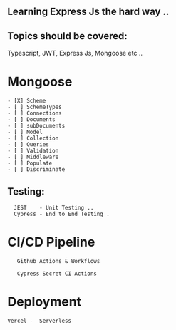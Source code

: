 ## Learning Express Js the hard way ..


## Topics should  be covered: 

Typescript, JWT, Express Js, Mongoose etc ..

# Mongoose 
```
- [X] Scheme
- [ ] SchemeTypes
- [ ] Connections
- [ ] Documents
- [ ] subDocuments
- [ ] Model
- [ ] Collection
- [ ] Queries
- [ ] Validation
- [ ] Middleware
- [ ] Populate
- [ ] Discriminate
```

## Testing: 

```
  JEST    - Unit Testing ..
  Cypress - End to End Testing .
```

# CI/CD Pipeline

```
   Github Actions & Workflows 

   Cypress Secret CI Actions 
```

# Deployment 

```
Vercel -  Serverless
```
